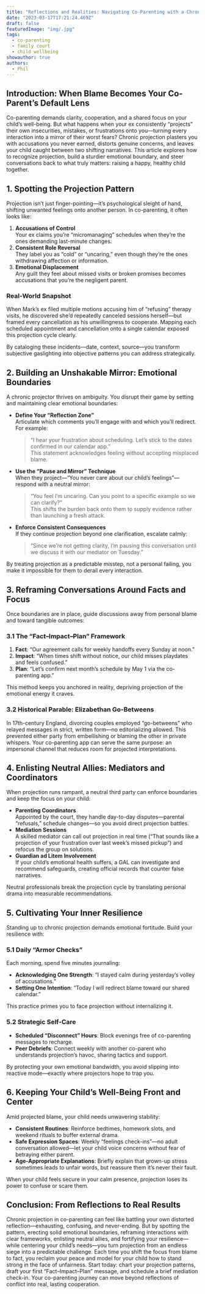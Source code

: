 ```yaml
---
title: "Reflections and Realities: Navigating Co-Parenting with a Chronic Projector"
date: "2023-03-17T17:21:24.469Z"
draft: false
featuredImage: "img/.jpg"
tags:
  - co-parenting
  - family court
  - child wellbeing
showauthor: true
authors:
  - Phil
---
```



## Introduction: When Blame Becomes Your Co-Parent’s Default Lens

Co-parenting demands clarity, cooperation, and a shared focus on your child’s well-being. But what happens when your ex consistently “projects” their own insecurities, mistakes, or frustrations onto you—turning every interaction into a mirror of their worst fears? Chronic projection plasters you with accusations you never earned, distorts genuine concerns, and leaves your child caught between two shifting narratives. This article explores how to recognize projection, build a sturdier emotional boundary, and steer conversations back to what truly matters: raising a happy, healthy child together.

## 1. Spotting the Projection Pattern

Projection isn’t just finger-pointing—it’s psychological sleight of hand, shifting unwanted feelings onto another person. In co-parenting, it often looks like:

1. **Accusations of Control**  
   Your ex claims you’re “micromanaging” schedules when they’re the ones demanding last-minute changes.  
2. **Consistent Role Reversal**  
   They label you as “cold” or “uncaring,” even though they’re the ones withdrawing affection or information.  
3. **Emotional Displacement**  
   Any guilt they feel about missed visits or broken promises becomes accusations that you’re the negligent parent.

### Real-World Snapshot  
When Mark’s ex filed multiple motions accusing him of “refusing” therapy visits, he discovered she’d repeatedly canceled sessions herself—but framed every cancellation as his unwillingness to cooperate. Mapping each scheduled appointment and cancellation onto a single calendar exposed this projection cycle clearly.

By cataloging these incidents—date, context, source—you transform subjective gaslighting into objective patterns you can address strategically.

## 2. Building an Unshakable Mirror: Emotional Boundaries

A chronic projector thrives on ambiguity. You disrupt their game by setting and maintaining clear emotional boundaries:

- **Define Your “Reflection Zone”**  
  Articulate which comments you’ll engage with and which you’ll redirect. For example:  
  > “I hear your frustration about scheduling. Let’s stick to the dates confirmed in our calendar app.”  
  This statement acknowledges feeling without accepting misplaced blame.  
- **Use the “Pause and Mirror” Technique**  
  When they project—“You never care about our child’s feelings”—respond with a neutral mirror:  
  > “You feel I’m uncaring. Can you point to a specific example so we can clarify?”  
  This shifts the burden back onto them to supply evidence rather than launching a fresh attack.  
- **Enforce Consistent Consequences**  
  If they continue projection beyond one clarification, escalate calmly:  
  > “Since we’re not getting clarity, I’m pausing this conversation until we discuss it with our mediator on Tuesday.”

By treating projection as a predictable misstep, not a personal failing, you make it impossible for them to derail every interaction.

## 3. Reframing Conversations Around Facts and Focus

Once boundaries are in place, guide discussions away from personal blame and toward tangible outcomes:

### 3.1 The “Fact–Impact–Plan” Framework

1. **Fact**: “Our agreement calls for weekly handoffs every Sunday at noon.”  
2. **Impact**: “When times shift without notice, our child misses playdates and feels confused.”  
3. **Plan**: “Let’s confirm next month’s schedule by May 1 via the co-parenting app.”

This method keeps you anchored in reality, depriving projection of the emotional energy it craves.

### 3.2 Historical Parable: Elizabethan Go-Betweens

In 17th-century England, divorcing couples employed “go-betweens” who relayed messages in strict, written form—no editorializing allowed. This prevented either party from embellishing or blaming the other in private whispers. Your co-parenting app can serve the same purpose: an impersonal channel that reduces room for projected interpretations.

## 4. Enlisting Neutral Allies: Mediators and Coordinators

When projection runs rampant, a neutral third party can enforce boundaries and keep the focus on your child:

- **Parenting Coordinators**  
  Appointed by the court, they handle day-to-day disputes—parental “refusals,” schedule changes—so you avoid direct projection battles.  
- **Mediation Sessions**  
  A skilled mediator can call out projection in real time (“That sounds like a projection of your frustration over last week’s missed pickup”) and refocus the group on solutions.  
- **Guardian ad Litem Involvement**  
  If your child’s emotional health suffers, a GAL can investigate and recommend safeguards, creating official records that counter false narratives.

Neutral professionals break the projection cycle by translating personal drama into measurable recommendations.

## 5. Cultivating Your Inner Resilience

Standing up to chronic projection demands emotional fortitude. Build your resilience with:

### 5.1 Daily “Armor Checks”

Each morning, spend five minutes journaling:

- **Acknowledging One Strength**: “I stayed calm during yesterday’s volley of accusations.”  
- **Setting One Intention**: “Today I will redirect blame toward our shared calendar.”

This practice primes you to face projection without internalizing it.

### 5.2 Strategic Self-Care

- **Scheduled “Disconnect” Hours**: Block evenings free of co-parenting messages to recharge.  
- **Peer Debriefs**: Connect weekly with another co-parent who understands projection’s havoc, sharing tactics and support.

By protecting your own emotional bandwidth, you avoid slipping into reactive mode—exactly where projectors hope to trap you.

## 6. Keeping Your Child’s Well-Being Front and Center

Amid projected blame, your child needs unwavering stability:

- **Consistent Routines**: Reinforce bedtimes, homework slots, and weekend rituals to buffer external drama.  
- **Safe Expression Spaces**: Weekly “feelings check-ins”—no adult conversation allowed—let your child voice concerns without fear of betraying either parent.  
- **Age-Appropriate Explanations**: Briefly explain that grown-up stress sometimes leads to unfair words, but reassure them it’s never their fault.

When your child feels secure in your calm presence, projection loses its power to confuse or scare them.

## Conclusion: From Reflections to Real Results

Chronic projection in co-parenting can feel like battling your own distorted reflection—exhausting, confusing, and never-ending. But by spotting the pattern, erecting solid emotional boundaries, reframing interactions with clear frameworks, enlisting neutral allies, and fortifying your resilience—while centering your child’s needs—you turn projection from an endless siege into a predictable challenge. Each time you shift the focus from blame to fact, you reclaim your peace and model for your child how to stand strong in the face of unfairness. Start today: chart your projection patterns, draft your first “Fact–Impact–Plan” message, and schedule a brief mediation check-in. Your co-parenting journey can move beyond reflections of conflict into real, lasting cooperation.  
